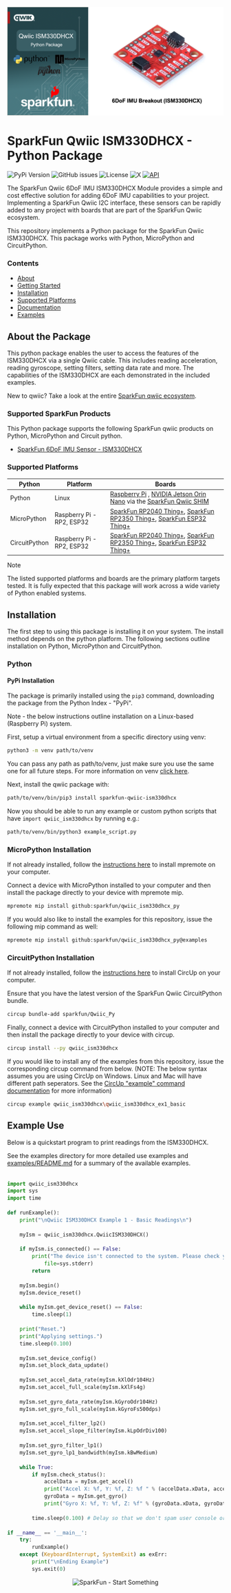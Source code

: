 ![Qwiic ISM330DHCX - Python Package](docs/images/gh-banner.png "qwiic ISM330DHCX Python Package")

# SparkFun Qwiic ISM330DHCX - Python Package

![PyPi Version](https://img.shields.io/pypi/v/sparkfun_qwiic_ism330dhcx)
![GitHub issues](https://img.shields.io/github/issues/sparkfun/qwiic_ism330dhcx_py)
![License](https://img.shields.io/github/license/sparkfun/qwiic_ism330dhcx_py)
![X](https://img.shields.io/twitter/follow/sparkfun)
[![API](https://img.shields.io/badge/API%20Reference-blue)](https://docs.sparkfun.com/qwiic_ism330dhcx_py/classqwiic__ism330dhcx_1_1_qwiic_i_s_m330_d_h_c_x.html)

The SparkFun Qwiic 6DoF IMU ISM330DHCX Module provides a simple and cost effective solution for adding 6DoF IMU capabilities to your project. Implementing a SparkFun Qwiic I2C interface, these sensors can be rapidly added to any project with boards that are part of the SparkFun Qwiic ecosystem.

This repository implements a Python package for the SparkFun Qwiic ISM330DHCX. This package works with Python, MicroPython and CircuitPython.

### Contents

* [About](#about-the-package)
* [Getting Started](#getting-started)
* [Installation](#installation)
* [Supported Platforms](#supported-platforms)
* [Documentation](https://docs.sparkfun.com/qwiic_ism330dhcx_py/classqwiic__ism330dhcx_1_1_qwiic_i_s_m330_d_h_c_x.html)
* [Examples](#examples)

## About the Package

This python package enables the user to access the features of the ISM330DHCX via a single Qwiic cable. This includes reading acceleration, reading gyroscope, setting filters, setting data rate and more. The capabilities of the ISM330DHCX are each demonstrated in the included examples.

New to qwiic? Take a look at the entire [SparkFun qwiic ecosystem](https://www.sparkfun.com/qwiic).

### Supported SparkFun Products

This Python package supports the following SparkFun qwiic products on Python, MicroPython and Circuit python. 

* [SparkFun 6DoF IMU Sensor - ISM330DHCX](https://www.sparkfun.com/products/19764)

### Supported Platforms

| Python | Platform | Boards |
|--|--|--|
| Python | Linux | [Raspberry Pi](https://www.sparkfun.com/raspberry-pi-5-8gb.html) , [NVIDIA Jetson Orin Nano](https://www.sparkfun.com/nvidia-jetson-orin-nano-developer-kit.html) via the [SparkFun Qwiic SHIM](https://www.sparkfun.com/sparkfun-qwiic-shim-for-raspberry-pi.html) |
| MicroPython | Raspberry Pi - RP2, ESP32 | [SparkFun RP2040 Thing+](https://www.sparkfun.com/sparkfun-thing-plus-rp2040.html), [SparkFun RP2350 Thing+](https://www.sparkfun.com/sparkfun-thing-plus-rp2350.html), [SparkFun ESP32 Thing+](https://www.sparkfun.com/sparkfun-thing-plus-esp32-wroom-usb-c.html)
|CircuitPython | Raspberry Pi - RP2, ESP32 | [SparkFun RP2040 Thing+](https://www.sparkfun.com/sparkfun-thing-plus-rp2040.html), [SparkFun RP2350 Thing+](https://www.sparkfun.com/sparkfun-thing-plus-rp2350.html), [SparkFun ESP32 Thing+](https://www.sparkfun.com/sparkfun-thing-plus-esp32-wroom-usb-c.html)

> [!NOTE]
> The listed supported platforms and boards are the primary platform targets tested. It is fully expected that this package will work across a wide variety of Python enabled systems. 

## Installation 

The first step to using this package is installing it on your system. The install method depends on the python platform. The following sections outline installation on Python, MicroPython and CircuitPython.

### Python 

#### PyPi Installation

The package is primarily installed using the `pip3` command, downloading the package from the Python Index - "PyPi". 

Note - the below instructions outline installation on a Linux-based (Raspberry Pi) system.

First, setup a virtual environment from a specific directory using venv:
```sh
python3 -m venv path/to/venv
```
You can pass any path as path/to/venv, just make sure you use the same one for all future steps. For more information on venv [click here](https://docs.python.org/3/library/venv.html).

Next, install the qwiic package with:
```sh
path/to/venv/bin/pip3 install sparkfun-qwiic-ism330dhcx
```
Now you should be able to run any example or custom python scripts that have `import qwiic_ism330dhcx` by running e.g.:
```sh
path/to/venv/bin/python3 example_script.py
```

### MicroPython Installation
If not already installed, follow the [instructions here](https://docs.micropython.org/en/latest/reference/mpremote.html) to install mpremote on your computer.

Connect a device with MicroPython installed to your computer and then install the package directly to your device with mpremote mip.
```sh
mpremote mip install github:sparkfun/qwiic_ism330dhcx_py
```

If you would also like to install the examples for this repository, issue the following mip command as well:
```sh
mpremote mip install github:sparkfun/qwiic_ism330dhcx_py@examples
```

### CircuitPython Installation
If not already installed, follow the [instructions here](https://docs.circuitpython.org/projects/circup/en/latest/#installation) to install CircUp on your computer.

Ensure that you have the latest version of the SparkFun Qwiic CircuitPython bundle. 
```sh
circup bundle-add sparkfun/Qwiic_Py
```

Finally, connect a device with CircuitPython installed to your computer and then install the package directly to your device with circup.
```sh
circup install --py qwiic_ism330dhcx
```

If you would like to install any of the examples from this repository, issue the corresponding circup command from below. (NOTE: The below syntax assumes you are using CircUp on Windows. Linux and Mac will have different path seperators. See the [CircUp "example" command documentation](https://learn.adafruit.com/keep-your-circuitpython-libraries-on-devices-up-to-date-with-circup/example-command) for more information)

```sh
circup example qwiic_ism330dhcx\qwiic_ism330dhcx_ex1_basic
```

Example Use
 ---------------
Below is a quickstart program to print readings from the ISM330DHCX.

See the examples directory for more detailed use examples and [examples/README.md](https://github.com/sparkfun/qwiic_ism330dhcx_py/blob/master/examples/README.md) for a summary of the available examples.

```python

import qwiic_ism330dhcx
import sys
import time

def runExample():
	print("\nQwiic ISM330DHCX Example 1 - Basic Readings\n")

	myIsm = qwiic_ism330dhcx.QwiicISM330DHCX()

	if myIsm.is_connected() == False:
		print("The device isn't connected to the system. Please check your connection", \
			file=sys.stderr)
		return

	myIsm.begin()
	myIsm.device_reset()

	while myIsm.get_device_reset() == False:
		time.sleep(1)

	print("Reset.")
	print("Applying settings.")
	time.sleep(0.100)

	myIsm.set_device_config()
	myIsm.set_block_data_update()

	myIsm.set_accel_data_rate(myIsm.kXlOdr104Hz)
	myIsm.set_accel_full_scale(myIsm.kXlFs4g)

	myIsm.set_gyro_data_rate(myIsm.kGyroOdr104Hz)
	myIsm.set_gyro_full_scale(myIsm.kGyroFs500dps)

	myIsm.set_accel_filter_lp2()
	myIsm.set_accel_slope_filter(myIsm.kLpOdrDiv100)

	myIsm.set_gyro_filter_lp1()
	myIsm.set_gyro_lp1_bandwidth(myIsm.kBwMedium)

	while True:
		if myIsm.check_status():
			accelData = myIsm.get_accel()
			print("Accel X: %f, Y: %f, Z: %f " % (accelData.xData, accelData.yData, accelData.zData), end='')
			gyroData = myIsm.get_gyro()
			print("Gyro X: %f, Y: %f, Z: %f" % (gyroData.xData, gyroData.yData, gyroData.zData))
		
		time.sleep(0.100) # Delay so that we don't spam user console or I2C bus

if __name__ == '__main__':
	try:
		runExample()
	except (KeyboardInterrupt, SystemExit) as exErr:
		print("\nEnding Example")
		sys.exit(0)
```
<p align="center">
<img src="https://cdn.sparkfun.com/assets/custom_pages/3/3/4/dark-logo-red-flame.png" alt="SparkFun - Start Something">
</p>
